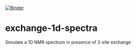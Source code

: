 [![Binder](https://mybinder.org/badge_logo.svg)](https://mybinder.org/v2/gh/gbouvignies/exchange-1d-spectra/HEAD)
# exchange-1d-spectra
Simulate a 1D NMR spectrum in presence of 2-site exchange
